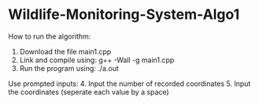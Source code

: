 # Wildlife-Monitoring-System-Algo1

How to run the algorithm:
1. Download the file main1.cpp
2. Link and compile using: g++ -Wall -g main1.cpp
3. Run the program using: ./a.out

Use prompted inputs:
4. Input the number of recorded coordinates
5. Input the coordinates (seperate each value by a space)
